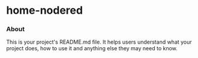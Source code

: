 home-nodered
============

### About

This is your project's README.md file. It helps users understand what your
project does, how to use it and anything else they may need to know.